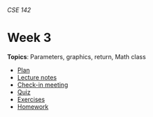 _CSE 142_
# Week 3

__Topics__: Parameters, graphics, return, Math class
* [Plan](plan.md)
* [Lecture notes](lecture-notes.md)
* [Check-in meeting](check-in-meeting.md)
* [Quiz](quiz.md)
* [Exercises](exercises.md)
* [Homework](homework.md)